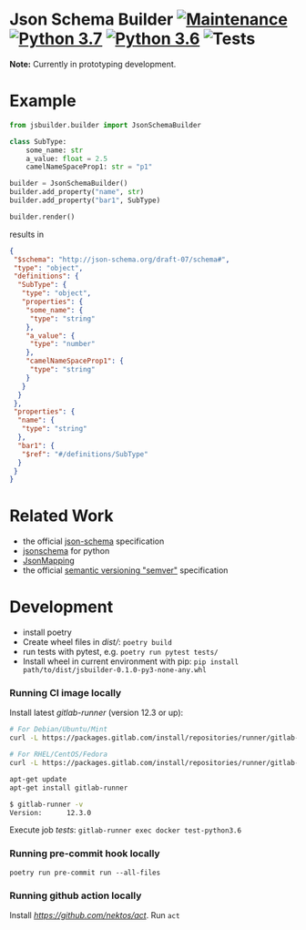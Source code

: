 # Json Schema Builder [![Maintenance](https://img.shields.io/badge/Maintained%3F-yes-green.svg)](https://GitHub.com/Naereen/StrapDown.js/graphs/commit-activity) [![Python 3.7](https://img.shields.io/badge/python-3.7-blue.svg)](https://www.python.org/downloads/release/python-370/) [![Python 3.6](https://img.shields.io/badge/python-3.8-blue.svg)](https://www.python.org/downloads/release/python-380/) ![Tests](https://github.com/innvariant/jsbuilder/workflows/Tests/badge.svg)
**Note:** Currently in prototyping development.


# Example
```python
from jsbuilder.builder import JsonSchemaBuilder

class SubType:
    some_name: str
    a_value: float = 2.5
    camelNameSpaceProp1: str = "p1"

builder = JsonSchemaBuilder()
builder.add_property("name", str)
builder.add_property("bar1", SubType)

builder.render()
```
results in
```json
{
 "$schema": "http://json-schema.org/draft-07/schema#",
 "type": "object",
 "definitions": {
  "SubType": {
   "type": "object",
   "properties": {
    "some_name": {
     "type": "string"
    },
    "a_value": {
     "type": "number"
    },
    "camelNameSpaceProp1": {
     "type": "string"
    }
   }
  }
 },
 "properties": {
  "name": {
   "type": "string"
  },
  "bar1": {
   "$ref": "#/definitions/SubType"
  }
 }
}
```


# Related Work
- the official [json-schema](https://json-schema.org/) specification
- [jsonschema](https://github.com/Julian/jsonschema) for python
- [JsonMapping](https://github.com/pudo-attic/jsonmapping)
- the official [semantic versioning "semver"](https://semver.org/) specification



# Development
- install poetry
- Create wheel files in *dist/*: ``poetry build``
- run tests with pytest, e.g. ``poetry run pytest tests/``
- Install wheel in current environment with pip: ``pip install path/to/dist/jsbuilder-0.1.0-py3-none-any.whl``

### Running CI image locally
Install latest *gitlab-runner* (version 12.3 or up):
```bash
# For Debian/Ubuntu/Mint
curl -L https://packages.gitlab.com/install/repositories/runner/gitlab-runner/script.deb.sh | sudo bash

# For RHEL/CentOS/Fedora
curl -L https://packages.gitlab.com/install/repositories/runner/gitlab-runner/script.rpm.sh | sudo bash

apt-get update
apt-get install gitlab-runner

$ gitlab-runner -v
Version:      12.3.0
```
Execute job *tests*: ``gitlab-runner exec docker test-python3.6``

### Running pre-commit hook locally
``poetry run pre-commit run --all-files``

### Running github action locally
Install *https://github.com/nektos/act*.
Run ``act``

